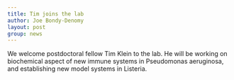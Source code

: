 ```yaml
---
title: Tim joins the lab
author: Joe Bondy-Denomy
layout: post
group: news
---
```

We welcome postdoctoral fellow Tim Klein to the lab. He will be working on biochemical aspect of new immune systems in Pseudomonas aeruginosa, and establishing new model systems in Listeria. 
